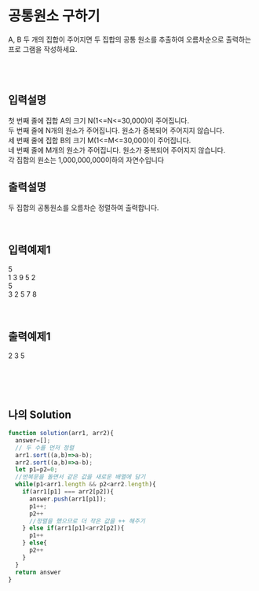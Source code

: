 # 공통원소 구하기
A, B 두 개의 집합이 주어지면 두 집합의 공통 원소를 추출하여 오름차순으로 출력하는 프로
그램을 작성하세요.

<br/>
<br/>

## 입력설명
첫 번째 줄에 집합 A의 크기 N(1<=N<=30,000)이 주어집니다.<br/>
두 번째 줄에 N개의 원소가 주어집니다. 원소가 중복되어 주어지지 않습니다.<br/>
세 번째 줄에 집합 B의 크기 M(1<=M<=30,000)이 주어집니다.<br/>
네 번째 줄에 M개의 원소가 주어집니다. 원소가 중복되어 주어지지 않습니다.<br/>
각 집합의 원소는 1,000,000,000이하의 자연수입니다

## 출력설명
두 집합의 공통원소를 오름차순 정렬하여 출력합니다.


<br/>

## 입력예제1
5<br/>
1 3 9 5 2<br/>
5<br/>
3 2 5 7 8

<br/>

## 출력예제1
2 3 5
<br/>
<br/>


<br/>
<br/>

## 나의 Solution
```javascript
function solution(arr1, arr2){
  answer=[];
  // 두 수를 먼저 정렬
  arr1.sort((a,b)=>a-b);
  arr2.sort((a,b)=>a-b);
  let p1=p2=0;
  //반복문을 돌면서 같은 값을 새로운 배열에 담기
  while(p1<arr1.length && p2<arr2.length){
    if(arr1[p1] === arr2[p2]){
      answer.push(arr1[p1]);
      p1++;
      p2++
      //정렬을 했으므로 더 작은 값을 ++ 해주기
    } else if(arr1[p1]<arr2[p2]){
      p1++
    } else{
      p2++
    }
  }
  return answer
}
```

<br/>
<br/>
